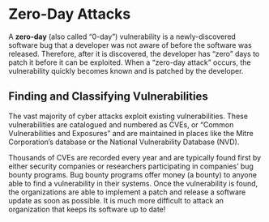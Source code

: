 # Zero-Day Attacks
A **zero-day** (also called “0-day”) vulnerability is a newly-discovered software bug that a developer was not aware of before the software was released. Therefore, after it is discovered, the developer has “zero” days to patch it before it can be exploited. When a “zero-day attack” occurs, the vulnerability quickly becomes known and is patched by the developer.

## **Finding and Classifying Vulnerabilities**

The vast majority of cyber attacks exploit existing vulnerabilities. These vulnerabilities are catalogued and numbered as CVEs, or “Common Vulnerabilities and Exposures” and are maintained in places like the Mitre Corporation’s database or the National Vulnerability Database (NVD).

Thousands of CVEs are recorded every year and are typically found first by either security companies or researchers participating in companies’ bug bounty programs. Bug bounty programs offer money (a bounty) to anyone able to find a vulnerability in their systems. Once the vulnerability is found, the organizations are able to implement a patch and release a software update as soon as possible. It is much more difficult to attack an organization that keeps its software up to date!
